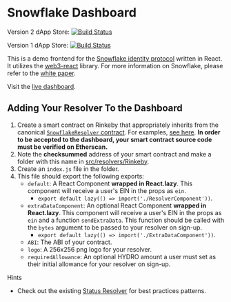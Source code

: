 # Snowflake Dashboard

Version 2 dApp Store:
[![Build Status](https://travis-ci.org/mitdralla/snowflake-dashboard.svg?branch=develop)](https://travis-ci.org/mitdralla/snowflake-dashboard)

Version 1 dApp Store:
[![Build Status](https://travis-ci.org/HydroBlockchain/snowflake-dashboard.svg?branch=master)](https://travis-ci.org/HydroBlockchain/snowflake-dashboard)

This is a demo frontend for the [Snowflake identity protocol](https://github.com/hydrogen-dev/smart-contracts/tree/master/snowflake) written in React. It utilizes the [web3-react](https://github.com/NoahZinsmeister/web3-react) library. For more information on Snowflake, please refer to the [white paper](https://github.com/hydrogen-dev/hydro-docs/tree/master/Snowflake).

Visit the [live dashboard](https://HydroBlockchain.github.io/snowflake-dashboard/).

## Adding Your Resolver To the Dashboard

1. Create a smart contract on Rinkeby that appropriately inherits from the canonical [`SnowflakeResolver` contract](https://github.com/hydrogen-dev/smart-contracts/blob/master/snowflake/contracts/SnowflakeResolver.sol). For examples, [see here](https://github.com/hydrogen-dev/smart-contracts/tree/master/snowflake/contracts/resolvers). **In order to be accepted to the dashboard, your smart contract source code must be verified on Etherscan.**
2. Note the **checksummed** address of your smart contract and make a folder with this name in [src/resolvers/Rinkeby](./src/resolvers/Rinkeby).
3. Create an `index.js` file in the folder.
4. This file should export the following exports:
	- `default`: A React Component **wrapped in React.lazy**. This component will receive a user's EIN in the props as `ein`.
		- `export default lazy(() => import('./ResolverComponent'))`.
	- `extraDataComponent`: An optional React Component **wrapped in React.lazy**. This component will receive a user's EIN in the props as `ein` and a function `sendExtraData`. This function should be called with the `bytes` argument to be passed to your resolver on sign-up.
		- `export default lazy(() => import('./ExtraDataComponent'))`.
	- `ABI`: The ABI of your contract.
	- `logo`: A 256x256 png logo for your resolver.
	- `requiredAllowance`: An optional HYDRO amount a user must set as their initial allowance for your resolver on sign-up.

Hints
- Check out the existing [Status Resolver](./src/resolvers/Rinkeby/0xbB54D790860B07DE1E1b2db0eD553a6cB713E2f0) for best practices patterns.
